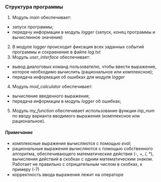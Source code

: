 ### Структура программы  
1. Модуль _main_ обеспечивает:  
- запуск программы;  
- передачу информации в модуль _logger_ (запуск, конец программы и вычисленное значение)    
2. В модуле _logger_ происходит фиксация всех заданных событий программы и сохраенение в файле _log.txt_  
3. Модуль _user_interface_ обеспечивает:  
- вывод диалоговых команд пользователю, чтобы ввести выражение, которое необходимо вычислить (рациональное или комплексное);
- передача информация об ошибках для модуля _logger_
4. Модуль _mod_calculator_ обеспечивает:
- вычисление введенного выражения;
- передача информации в модуль _logger_ об ошибках;
5. Модуль _my_function_ обеспечивает использование функции _inp_num_ по вводу варианта вводимого выражения (комплексное или рациональное).  
#### _Примечание_  
- комплексные выражения вычисляются с помощью _eval_;
- рациональные выражения вычисляются с помощью собственного алгоритма, обеспечивающего математические действия (-, +, /, *), вычисления действий в скобках с одним математическим знаком. Работает не правильно с отрицательным числом в скобках, к примеру (-7)
- корректность ввода выражения лежит на операторе
